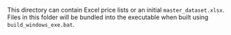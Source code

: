 This directory can contain Excel price lists or an initial `master_dataset.xlsx`.
Files in this folder will be bundled into the executable when built using
`build_windows_exe.bat`.
